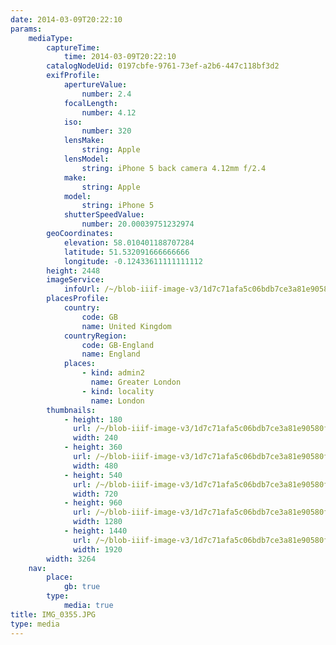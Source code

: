```yaml
---
date: 2014-03-09T20:22:10
params:
    mediaType:
        captureTime:
            time: 2014-03-09T20:22:10
        catalogNodeUid: 0197cbfe-9761-73ef-a2b6-447c118bf3d2
        exifProfile:
            apertureValue:
                number: 2.4
            focalLength:
                number: 4.12
            iso:
                number: 320
            lensMake:
                string: Apple
            lensModel:
                string: iPhone 5 back camera 4.12mm f/2.4
            make:
                string: Apple
            model:
                string: iPhone 5
            shutterSpeedValue:
                number: 20.00039751232974
        geoCoordinates:
            elevation: 58.010401188707284
            latitude: 51.532091666666666
            longitude: -0.12433611111111112
        height: 2448
        imageService:
            infoUrl: /~/blob-iiif-image-v3/1d7c71afa5c06bdb7ce3a81e90580f92d143acef475b58a1a061035c8d871458/info.json
        placesProfile:
            country:
                code: GB
                name: United Kingdom
            countryRegion:
                code: GB-England
                name: England
            places:
                - kind: admin2
                  name: Greater London
                - kind: locality
                  name: London
        thumbnails:
            - height: 180
              url: /~/blob-iiif-image-v3/1d7c71afa5c06bdb7ce3a81e90580f92d143acef475b58a1a061035c8d871458/full/240%2C180/0/default.jpg
              width: 240
            - height: 360
              url: /~/blob-iiif-image-v3/1d7c71afa5c06bdb7ce3a81e90580f92d143acef475b58a1a061035c8d871458/full/480%2C360/0/default.jpg
              width: 480
            - height: 540
              url: /~/blob-iiif-image-v3/1d7c71afa5c06bdb7ce3a81e90580f92d143acef475b58a1a061035c8d871458/full/720%2C540/0/default.jpg
              width: 720
            - height: 960
              url: /~/blob-iiif-image-v3/1d7c71afa5c06bdb7ce3a81e90580f92d143acef475b58a1a061035c8d871458/full/1280%2C960/0/default.jpg
              width: 1280
            - height: 1440
              url: /~/blob-iiif-image-v3/1d7c71afa5c06bdb7ce3a81e90580f92d143acef475b58a1a061035c8d871458/full/1920%2C1440/0/default.jpg
              width: 1920
        width: 3264
    nav:
        place:
            gb: true
        type:
            media: true
title: IMG_0355.JPG
type: media
---
```

